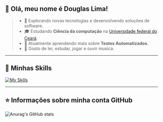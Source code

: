 ## 🔖 Olá, meu nome é Douglas Lima!

> - 🤔 Explorando novas tecnologias e desenvolvendo soluções de software.
> - 🎓 Estudando **Ciência da computação** na <a href="https://www.ufc.br">Universidade federal do Ceará</a>.
> - 🌱 Atualmente aprendendo mais sobre **Testes Automatizados**.
> - 💬 Gosto de ler, estudar, jogar e ouvir musica.

---

## 🚀 Minhas Skills

[![My Skills](https://skillicons.dev/icons?i=git,js,typescript,nodejs,express,mongo,postgres,react,bootstrap,tailwindcss,styledcomponents,figma)](https://skillicons.dev)

---

## ⭐ Informações sobre minha conta GitHub

![Anurag's GitHub stats](https://github-readme-stats.vercel.app/api?username=douglas-jpg&show_icons=true&theme=onedark)
